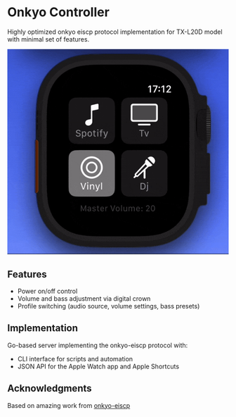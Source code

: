 # Onkyo Controller

Highly optimized onkyo eiscp protocol implementation for TX-L20D model with minimal set of features.

![showcase](./assets/showcase.gif)

## Features
- Power on/off control
- Volume and bass adjustment via digital crown
- Profile switching (audio source, volume settings, bass presets)

## Implementation
Go-based server implementing the onkyo-eiscp protocol with:
- CLI interface for scripts and automation
- JSON API for the Apple Watch app and Apple Shortcuts

## Acknowledgments
Based on amazing work from [onkyo-eiscp](https://github.com/miracle2k/onkyo-eiscp)
